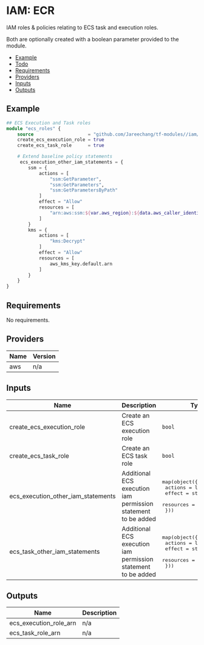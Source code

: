 # IAM: ECR

IAM roles & policies relating to ECS task and execution roles.

Both are optionally created with a boolean parameter provided to the module. 

- [Example](#example)
- [Todo](#todo)
- [Requirements](#requirements)
- [Providers](#providers)
- [Inputs](#inputs)
- [Outputs](#outputs)

## Example

```tf
## ECS Execution and Task roles
module "ecs_roles" {
    source                    = "github.com/Jareechang/tf-modules//iam/ecs?ref=v1.0.7"
    create_ecs_execution_role = true
    create_ecs_task_role      = true

    # Extend baseline policy statements
     ecs_execution_other_iam_statements = {
        ssm = {
            actions = [
                "ssm:GetParameter",
                "ssm:GetParameters",
                "ssm:GetParametersByPath"
            ]
            effect = "Allow"
            resources = [
                "arn:aws:ssm:${var.aws_region}:${data.aws_caller_identity.current.account_id}:parameter/web/${var.project_id}/*"
            ]
        }
        kms = {
            actions = [
                "kms:Decrypt"
            ]
            effect = "Allow"
            resources = [
                aws_kms_key.default.arn
            ]
        }
    }
}
```

## Requirements

No requirements.

## Providers

| Name | Version |
|------|---------|
| aws | n/a |

## Inputs

| Name | Description | Type | Default | Required |
|------|-------------|------|---------|:--------:|
| create\_ecs\_execution\_role | Create an ECS execution role | `bool` | n/a | yes |
| create\_ecs\_task\_role | Create an ECS task role | `bool` | n/a | yes |
| ecs\_execution\_other\_iam\_statements | Additional ECS execution iam permission statement to be added | <pre>map(object({<br>    actions   = list(string)<br>    effect    = string<br>    resources = list(string)<br>  }))</pre> | `null` | no |
| ecs\_task\_other\_iam\_statements | Additional ECS execution iam permission statement to be added | <pre>map(object({<br>    actions   = list(string)<br>    effect    = string<br>    resources = list(string)<br>  }))</pre> | `null` | no |

## Outputs

| Name | Description |
|------|-------------|
| ecs\_execution\_role\_arn | n/a |
| ecs\_task\_role\_arn | n/a |
